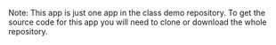 Note: This app is just one app in the class demo repository. To get the source code for this app you will need to clone or download the whole repository.
